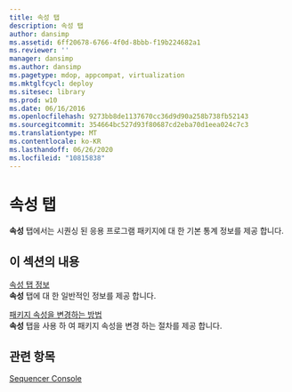 ```yaml
---
title: 속성 탭
description: 속성 탭
author: dansimp
ms.assetid: 6ff20678-6766-4f0d-8bbb-f19b224682a1
ms.reviewer: ''
manager: dansimp
ms.author: dansimp
ms.pagetype: mdop, appcompat, virtualization
ms.mktglfcycl: deploy
ms.sitesec: library
ms.prod: w10
ms.date: 06/16/2016
ms.openlocfilehash: 9273bb8de1137670cc36d9d90a258b738fb52143
ms.sourcegitcommit: 354664bc527d93f80687cd2eba70d1eea024c7c3
ms.translationtype: MT
ms.contentlocale: ko-KR
ms.lasthandoff: 06/26/2020
ms.locfileid: "10815838"
---
```

# 속성 탭


**속성** 탭에서는 시퀀싱 된 응용 프로그램 패키지에 대 한 기본 통계 정보를 제공 합니다.

## 이 섹션의 내용


<a href="" id="about-the-properties-tab"></a>[속성 탭 정보](about-the-properties-tab.md)  
**속성** 탭에 대 한 일반적인 정보를 제공 합니다.

<a href="" id="how-to-change-package-properties"></a>[패키지 속성을 변경하는 방법](how-to-change-package-properties.md)  
**속성** 탭을 사용 하 여 패키지 속성을 변경 하는 절차를 제공 합니다.

## 관련 항목


[Sequencer Console](sequencer-console.md)

 

 






